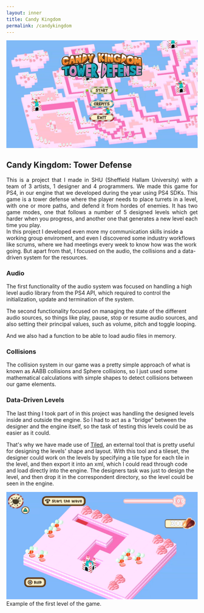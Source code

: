 ```yaml
---
layout: inner
title: Candy Kingdom
permalink: /candykingdom
---
```


![](/img/posts/candy_main_menu.png)

## Candy Kingdom: Tower Defense
<div style="text-align: justify">
This is a project that I made in SHU (Sheffield Hallam University) with a team of 3 artists, 1 designer and 4 programmers. We made this game for PS4, in our engine that we developed during the year using PS4 SDKs. This game is a tower defense where the player needs to place turrets in a level, with one or more paths, and defend it from hordes of enemies. It has two game modes, one that follows a number of 5 designed levels which get harder when you progress, and another one that generates a new level each time you play.
</div>
In this project I developed even more my communication skills inside a working group enviroment, and even I discovered some industry workflows like scrums, where we had meetings every week to know how was the work going. But apart from that, I focused on the audio, the collisions and a data-driven system for the resources.

### Audio

The first functionality of the audio system was focused on handling a high level audio library from the PS4 API, which required to control the initialization, update and termination of the system.

The second functionality focused on managing the state of the different audio sources, so things like play, pause, stop or resume audio sources, and also setting their principal values, such as volume, pitch and toggle looping.

And we also had a function to be able to load audio files in memory.

### Collisions

The collision system in our game was a pretty simple approach of what is known as AABB collisions and Sphere collisions, so I just used some mathematical calculations with simple shapes to detect collisions between our game elements.

### Data-Driven Levels

The last thing I took part of in this project was handling the designed levels inside and outside the engine. So I had to act as a "bridge" between the designer and the engine itself, so the task of testing this levels could be as easier as it could.

That's why we have made use of [Tiled](https://www.mapeditor.org/), an external tool that is pretty useful for designing the levels' shape and layout. With this tool and a tileset, the designer could work on the levels by specifying a tile type for each tile in the level, and then export it into an xml, which I could read through code and load directly into the engine. The designers task was just to design the level, and then drop it in the correspondent directory, so the level could be seen in the engine.


![](/img/posts/candy_level1.png)
Example of the first level of the game.

